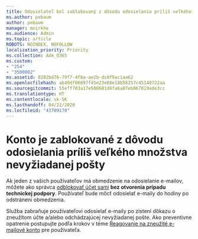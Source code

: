 ```yaml
---
title: Odosielateľ bol zablokovaný z dôvodu odosielania príliš veľkého množstva nevyžiadanej pošty
ms.author: pebaum
author: pebaum
manager: mnirkhe
ms.audience: Admin
ms.topic: article
ROBOTS: NOINDEX, NOFOLLOW
localization_priority: Priority
ms.collection: Adm_O365
ms.custom:
- "254"
- "3500002"
ms.assetid: 8282bd76-79f7-4f8a-ae2b-dc8f9ac1aa62
ms.openlocfilehash: ab49df06697f45e23e80e18b56257c45140722aa
ms.sourcegitcommit: 55eff703a17e500681d8fa6a87eb067019ade3cc
ms.translationtype: HT
ms.contentlocale: sk-SK
ms.lasthandoff: 04/22/2020
ms.locfileid: "43709170"
---
```

# <a name="account-is-blocked-for-sending-too-much-spam"></a>Konto je zablokované z dôvodu odosielania príliš veľkého množstva nevyžiadanej pošty

Ak jeden z vašich používateľov má obmedzenie na odosielanie e-mailov, môžete ako správca [odblokovať účet sami](https://protection.office.com/?hash=/restrictedusers) **bez otvorenia prípadu technickej podpory**. Používateľ bude môcť odosielať e-maily do hodiny po odstránení obmedzenia.

Služba zabraňuje používateľovi odosielať e-maily po zistení dôkazu o zneužitom účte a/alebo odchádzajúcej nevyžiadanej pošte. Ako preventívne opatrenie postupujte podľa krokov v téme [Reagovanie na zneužité e-mailové konto](https://docs.microsoft.com/office365/securitycompliance/responding-to-a-compromised-email-account) pre používateľa.
